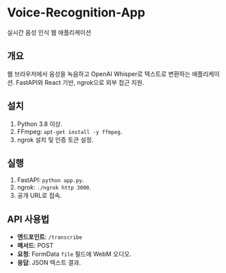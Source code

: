 # Voice-Recognition-App
실시간 음성 인식 웹 애플리케이션

## 개요
웹 브라우저에서 음성을 녹음하고 OpenAI Whisper로 텍스트로 변환하는 애플리케이션. FastAPI와 React 기반, ngrok으로 외부 접근 지원.

## 설치
1. Python 3.8 이상.
2. FFmpeg: `apt-get install -y ffmpeg`.
3. ngrok 설치 및 인증 토큰 설정.

## 실행
1. FastAPI: `python app.py`.
2. ngrok: `./ngrok http 3000`.
3. 공개 URL로 접속.

## API 사용법
- **엔드포인트**: `/transcribe`
- **메서드**: POST
- **요청**: FormData `file` 필드에 WebM 오디오.
- **응답**: JSON 텍스트 결과.
